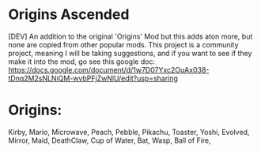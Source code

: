 # Origins Ascended
[DEV] An addition to the original 'Origins' Mod but this adds aton more, but none are copied from other popular mods.
This project is a community project, meaning I will be taking suggestions, and if you want to see if they make it into the mod, go see this google doc: https://docs.google.com/document/d/1w7D07Yxc2OuAx038-tDnq2M2sNLNiQM-wvbPFjZwNlU/edit?usp=sharing
# Origins:
Kirby, Mario, Microwave, Peach, Pebble, Pikachu, Toaster, Yoshi, Evolved, Mirror, Maid, DeathClaw, Cup of Water, Bat, Wasp, Ball of Fire,
